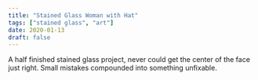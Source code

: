 ```yaml
---
title: "Stained Glass Woman with Hat"
tags: ["stained glass", "art"]
date: 2020-01-13
draft: false
---
```


A half finished stained glass project, never could get the center of the face just right. Small mistakes compounded into something unfixable.

<div ID="gallery" data-nanogallery2='{
    "itemsBaseURL": "{{<s3cdn>}}/projects/stained_glass_woman_with_hat/",
    "thumbnailWidth": "250",
    "thumbnailHeight": "250",
    "thumbnailBorderVertical": 1,
    "thumbnailBorderHorizontal": 1,
    "thumbnailLabel": {
        "position": "overImageOnBottom",
        "displayDescription": true
    },
    "thumbnailHoverEffect2": "labelAppear75|descriptionSlideUp",
    "galleryDisplayMode": "pagination",
    "galleryMaxRows": 1,
    "thumbnailAlignment": "center",
    "thumbnailOpenImage": true,
    "viewerTools":     {
        "topLeft":    "pageCounter, label",
        "topRight":   "playPauseButton, rotateLeft, rotateRight, fullscreenButton, closeButton"
    }   
}'>
    <a href="stainedglasswoman_04.jpg" data-ngthumb="stainedglasswoman_04.jpg" data-ngdesc=""></a>
    <a href="stainedglasswoman_06.jpg" data-ngthumb="stainedglasswoman_06.jpg" data-ngdesc=""></a>
    <a href="stainedglasswoman_05.jpg" data-ngthumb="stainedglasswoman_05.jpg" data-ngdesc=""></a>
    <a href="stainedglasswoman_02.jpg" data-ngthumb="stainedglasswoman_02.jpg" data-ngdesc=""></a>
    <a href="stainedglasswoman_01.jpg" data-ngthumb="stainedglasswoman_01.jpg" data-ngdesc=""></a>
    <a href="stainedglasswoman_03.jpg" data-ngthumb="stainedglasswoman_03.jpg" data-ngdesc=""></a>
</div>
